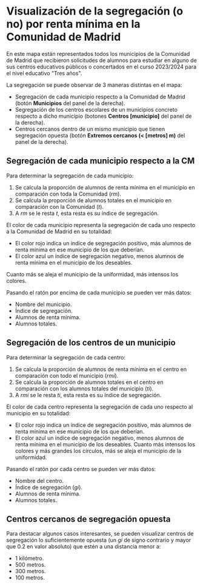 # Visualización de la segregación (o no) por renta mínima en la Comunidad de Madrid

En este mapa están representados todos los municipios de la Comunidad de Madrid que recibieron solicitudes de alumnos para estudiar en alguno de sus centros educativos públicos o concertados en el curso 2023/2024 para el nivel educativo "Tres años".

La segregación se puede observar de 3 maneras distintas en el mapa:
- Segregación de cada municipio respecto a la Comunidad de Madrid (botón **Municipios** del panel de la derecha).
- Segregación de los centros escolares de un municipios concreto respecto a dicho municipio (botones **Centros [municipio]** del panel de la derecha).
- Centros cercanos dentro de un mismo municipio que tienen segregación opuesta (botón **Extremos cercanos (< [metros] m)** del panel de la derecha).

## Segregación de cada municipio respecto a la CM
Para determinar la segregación de cada municipio:
1. Se calcula la proporción de alumnos de renta mínima en el municipio en comparación con toda la Comunidad (_rm_).
2. Se calcula la proporción de alumnos totales en el municipio en comparación con la Comunidad (_t_).
3. A _rm_ se le resta _t_, esta resta es su índice de segregación.

El color de cada municipio representa la segregación de cada uno respecto a la Comunidad de Madrid en su totalidad:
- El color rojo indica un índice de segregación positivo, más alumnos de renta mínima en ese municipio de los que deberían.
- El color azul un índice de segregación negativo, menos alumnos de renta mínima en el municipio de los deseables.

Cuanto más se aleja el municipio de la uniformidad,  más intensos los colores.

Pasando el ratón por encima de cada municipio se pueden ver más datos:
- Nombre del municipio.
- Índice de segregación.
- Alumnos de renta mínima.
- Alumnos totales.

## Segregación de los centros de un municipio
Para determinar la segregación de cada centro:
1. Se calcula la proporción de alumnos de renta mínima en el centro en comparación con todo el municipio (_rmi_).
2. Se calcula la proporción de alumnos totales en el centro en comparación con los alumnos totales del municipio (_ti_).
3. A _rmi_ se le resta _ti_, esta resta es su índice de segregación.

El color de cada centro representa la segregación de cada uno respecto al municipio en su totalidad:
- El color rojo indica un índice de segregación positivo, más alumnos de renta mínima en ese municipio de los que deberían.
- El color azul un índice de segregación negativo, menos alumnos de renta mínima en el municipio de los deseables.
Cuanto más intensos los colores y más grandes los círculos, más se aleja el municipio de la uniformidad.

Pasando el ratón por cada centro se pueden ver más datos:
- Nombre del centro.
- Índice de segregación (_gi_).
- Alumnos de renta mínima.
- Alumnos totales.

## Centros cercanos de segregación opuesta
Para destacar algunos casos interesantes, se pueden visualizar centros de segregación lo suficientemente opuesta (un _gi_ de signo contrario y mayor que 0.2 en valor absoluto) que estén a una distancia menor a:
- 1 kilómetro.
- 500 metros.
- 300 metros.
- 100 metros.

